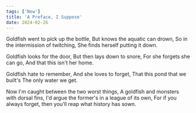 ```yaml
---
tags: ['New']
title: 'A Preface, I Suppose'
date: 2024-02-26
---
```


Goldfish went to pick up the bottle,
But knows the aquatic can drown,
So in the intermission of twitching,
She finds herself putting it down.

Goldfish looks for the door,
But then lays down to snore,
For she forgets she can go,
And that this isn't her home.

Goldfish hate to remember,
And she loves to forget,
That this pond that we built's
The only water we get.

Now I'm caught between the two worst things,
A goldfish and monsters with dorsal fins,
I'd argue the former's in a league of its own,
For if you always forget, then you'll reap what history has sown.
